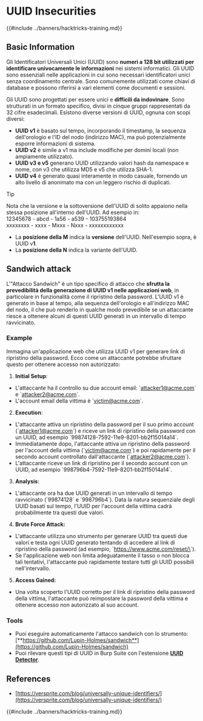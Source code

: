 # UUID Insecurities

{{#include ../banners/hacktricks-training.md}}

## Basic Information

Gli Identificatori Universali Unici (UUID) sono **numeri a 128 bit utilizzati per identificare univocamente le informazioni** nei sistemi informatici. Gli UUID sono essenziali nelle applicazioni in cui sono necessari identificatori unici senza coordinamento centrale. Sono comunemente utilizzati come chiavi di database e possono riferirsi a vari elementi come documenti e sessioni.

Gli UUID sono progettati per essere unici e **difficili da indovinare**. Sono strutturati in un formato specifico, divisi in cinque gruppi rappresentati da 32 cifre esadecimali. Esistono diverse versioni di UUID, ognuna con scopi diversi:

- **UUID v1** è basato sul tempo, incorporando il timestamp, la sequenza dell'orologio e l'ID del nodo (indirizzo MAC), ma può potenzialmente esporre informazioni di sistema.
- **UUID v2** è simile a v1 ma include modifiche per domini locali (non ampiamente utilizzato).
- **UUID v3 e v5** generano UUID utilizzando valori hash da namespace e nome, con v3 che utilizza MD5 e v5 che utilizza SHA-1.
- **UUID v4** è generato quasi interamente in modo casuale, fornendo un alto livello di anonimato ma con un leggero rischio di duplicati.

> [!TIP]
> Nota che la versione e la sottoversione dell'UUID di solito appaiono nella stessa posizione all'interno dell'UUID. Ad esempio in:\
> 12345678 - abcd - 1a56 - a539 - 103755193864\
> xxxxxxxx - xxxx - Mxxx - Nxxx - xxxxxxxxxxxx
>
> - La **posizione della M** indica la **versione** dell'UUID. Nell'esempio sopra, è UUID v**1**.
> - La **posizione della N** indica la variante dell'UUID.

## Sandwich attack

L'"Attacco Sandwich" è un tipo specifico di attacco che **sfrutta la prevedibilità della generazione di UUID v1 nelle applicazioni web**, in particolare in funzionalità come il ripristino della password. L'UUID v1 è generato in base al tempo, alla sequenza dell'orologio e all'indirizzo MAC del nodo, il che può renderlo in qualche modo prevedibile se un attaccante riesce a ottenere alcuni di questi UUID generati in un intervallo di tempo ravvicinato.

### Example

Immagina un'applicazione web che utilizza UUID v1 per generare link di ripristino della password. Ecco come un attaccante potrebbe sfruttare questo per ottenere accesso non autorizzato:

1. **Initial Setup**:

- L'attaccante ha il controllo su due account email: \`attacker1@acme.com\` e \`attacker2@acme.com\`.
- L'account email della vittima è \`victim@acme.com\`.

2. **Execution**:

- L'attaccante attiva un ripristino della password per il suo primo account (\`attacker1@acme.com\`) e riceve un link di ripristino della password con un UUID, ad esempio \`99874128-7592-11e9-8201-bb2f15014a14\`.
- Immediatamente dopo, l'attaccante attiva un ripristino della password per l'account della vittima (\`victim@acme.com\`) e poi rapidamente per il secondo account controllato dall'attaccante (\`attacker2@acme.com\`).
- L'attaccante riceve un link di ripristino per il secondo account con un UUID, ad esempio \`998796b4-7592-11e9-8201-bb2f15014a14\`.

3. **Analysis**:

- L'attaccante ora ha due UUID generati in un intervallo di tempo ravvicinato (\`99874128\` e \`998796b4\`). Data la natura sequenziale degli UUID basati sul tempo, l'UUID per l'account della vittima cadrà probabilmente tra questi due valori.

4. **Brute Force Attack:**

- L'attaccante utilizza uno strumento per generare UUID tra questi due valori e testa ogni UUID generato tentando di accedere al link di ripristino della password (ad esempio, \`https://www.acme.com/reset/\<generated-UUID>\`).
- Se l'applicazione web non limita adeguatamente il tasso o non blocca tali tentativi, l'attaccante può rapidamente testare tutti gli UUID possibili nell'intervallo.

5. **Access Gained:**

- Una volta scoperto l'UUID corretto per il link di ripristino della password della vittima, l'attaccante può reimpostare la password della vittima e ottenere accesso non autorizzato al suo account.

### Tools

- Puoi eseguire automaticamente l'attacco sandwich con lo strumento: [**https://github.com/Lupin-Holmes/sandwich**](https://github.com/Lupin-Holmes/sandwich)
- Puoi rilevare questi tipi di UUID in Burp Suite con l'estensione [**UUID Detector**](https://portswigger.net/bappstore/65f32f209a72480ea5f1a0dac4f38248).

## References

- [https://versprite.com/blog/universally-unique-identifiers/](https://versprite.com/blog/universally-unique-identifiers/)

{{#include ../banners/hacktricks-training.md}}
